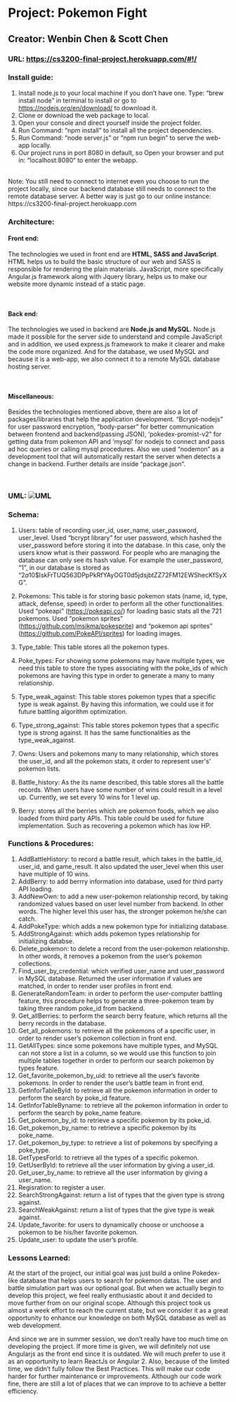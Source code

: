 # Project: Pokemon Fight <br />
## Creator: Wenbin Chen & Scott Chen <br />
### URL: https://cs3200-final-project.herokuapp.com/#!/ <br />

### Install guide: <br />
1. Install node.js to your local machine if you don’t have one. Type: “brew install node” in terminal to install or go to https://nodejs.org/en/download/ to download it. <br />
2. Clone or download the web package to local. <br />
3. Open your console and direct yourself inside the project folder. <br />
4. Run Command: “npm install” to install all the project dependencies. <br />
5. Run Command: “node server.js” or  “npm run begin” to serve the web-app locally. <br />
6. Our project runs in port 8080 in default, so Open your browser and put in: “localhost:8080“ to enter the webapp. <br />
<br />
Note: You still need to connect to internet even you choose to run the project locally, since our backend database still needs to connect to the remote database server. A better way is just go to our online instance: https://cs3200-final-project.herokuapp.com <br />


### Architecture: <br />
#### Front end: <br />
<p> The technologies we used in front end are <b>HTML, SASS and JavaScript</b>.
HTML helps us to build the basic structure of our web and SASS is responsible
for rendering the plain materials. JavaScript, more specifically Angular.js
framework along with Jquery library, helps us to make our website more dynamic
instead of a static page. </p>
<br />

#### Back end: <br />
<p>  The technologies we used in backend are <b>Node.js and MySQL</b>. Node.js
made it possible for the server side to understand and compile JavaScript and
in addition, we used express.js framework to make it clearer and make the code
more organized. And for the database, we used MySQL and because it is a web-app,
we also connect it to a remote MySQL database hosting server. <p>
<br />

#### Miscellaneous: <br />
<p> Besides the technologies mentioned above, there are also a lot of packages/libraries that help the application development. “Bcrypt-nodejs” for user password encryption, “body-parser” for better communication between frontend and backend(passing JSON), ‘pokedex-promist-v2” for getting data from pokemon API and ‘mysql’ for nodejs to connect and pass ad hoc queries or calling mysql procedures. Also we used “nodemon” as a development tool that will automatically restart the server when detects a change in backend. Further details are inside “package.json”.<p> 
<br />




### UML: ![UML](https://github.com/ethancwb/cs3200_Final_Project/blob/master/UML.png?raw=true) <br />

### Schema: <br />
1. Users: 
table of recording user_id, user_name, user_password, user_level. Used “bcrypt library” for user password, which hashed the user_password before storing it into the database. In this case, only the users know what is their password. For people who are managing the database can only see its hash value. For example the user_password, “1”, in our database is stored as “$2a$10$IskFrTUQ563DPpPkRfYAyOGT0d5jdsjbtZZ72FM12EWShecKfSyXG”. <br />
 
2. Pokemons: This table is for storing basic pokemon stats (name, id, type, attack, defense, speed) in order to perform all the other functionalities. Used “pokeapi” (https://pokeapi.co/) for loading basic stats all the 721 pokemons. Used “pokemon sprites” (https://github.com/msikma/pokesprite) and “pokemon api sprites” (https://github.com/PokeAPI/sprites) for loading images. <br />
 
3. Type_table: This table stores all the pokemon types. <br />
 
4. Poke_types: For showing some pokemons may have multiple types, we need this table to store the types associating with the poke_ids of which pokemons are having this type in order to generate a many to many relationship. <br />
 
5. Type_weak_against: This table stores pokemon types that a specific type is weak against. By having this information, we could use it for future battling algorithm optimization. <br />

6. Type_strong_against: This table stores pokemon types that a specific type is strong against. It has the same functionalities as the type_weak_against. <br />
 
7. Owns: Users and pokemons many to many relationship, which stores the user_id, and all the pokemon stats, it order to represent user's’ pokemon lists. <br />
 
8. Battle_history: As the its name described, this table stores all the battle records. When users have some number of wins could result in a level up. Currently, we set every 10 wins for 1 level up. <br />
 
9. Berry: stores all the berries which are pokemon foods, which we also loaded from third party APIs. This table could be used for future implementation. Such as recovering a pokemon which has low HP. <br />



### Functions & Procedures: <br />
1. AddBattleHistory: to record a battle result, which takes in the battle_id, user_id, and game_result. It also updated the user_level when this user have multiple of 10 wins. <br />
2. AddBerry: to add berrry information into database, used for third party API loading. <br />
3. AddNewOwn: to add a new user-pokemon relationship record, by taking randomized values based on user level number from backend. In other words. The higher level this user has, the stronger pokemon he/she can catch. <br />
4. AddPokeType: which adds a new pokemon type for initializing database. <br />
5. AddStrongAgainst: which adds pokemon types relationship for initializing databse. <br />
6. Delete_pokemon: to delete a record from the user-pokemon relationship. In other words, it removes a pokemon from the user’s pokemon collections. <br />
7. Find_user_by_credential: which verified user_name and user_password in MySQL database. Returned the user information if values are matched, in order to render user profiles in front end. <br />
8. GenerateRandomTeam: in order to perform the user-computer battling feature, this procedure helps to generate a three-pokemon team by taking three random poke_id from backend. <br />
9. Get_allBerries: to perform the search berry feature, which returns all the berry records in the database. <br />
10. Get_all_pokemons: to retrieve all the pokemons of a specific user, in order to render user’s pokemon collection in front end. <br />
11. GetAllTypes: since some pokemons have multiple types, and MySQL can not store a list in a column, so we would use this function to join multiple tables together in order to perform our search pokemon by types feature. <br />
12. Get_favorite_pokemon_by_uid: to retrieve all the user’s favorite pokemons. In order to render the user’s battle team in front end. <br />
13. GetInforTableById: to retrieve all the pokemon information in order to perform the search by poke_id feature. <br />
14. GetInforTableByname: to retrieve all the pokemon information in order to perform the search by poke_name feature. <br />
15. Get_pokemon_by_id: to retrieve a specific pokemon by its poke_id. <br />
16. Get_pokemon_by_name: to retrieve a specific pokemon by its poke_name. <br />
17. Get_pokemon_by_type: to retrieve a list of pokemons by specifying a poke_type. <br />
18. GetTypesForId: to retrieve all the types of a specific pokemon. <br />
19. GetUserById: to retrieve all the user information by giving a user_id. <br />
20. Get_user_by_name: to retrieve all the user information by giving a user_name. <br />
21. Regisration: to register a user. <br />
22. SearchStrongAgainst: return a list of types that the given type is strong against. <br />
23. SearchWeakAgainst: return a list of types that the give type is weak against. <br />
24. Update_favorite: for users to dynamically choose or unchoose a pokemon to be his/her favorite pokemon. <br />
25. Update_user: to update the user’s profile. <br />


### Lessons Learned: <br />
<p>At the start of the project, our initial goal was just build a online Pokedex-like database that helps users to search for pokemon datas. The user and battle simulation part was our optional goal. But when we actually begin to develop this project, we feel really enthusiastic about it and decided to move further from on our original scope. Although this project took us almost a week effort to reach the current state, but we consider it as a great opportunity to enhance our knowledge on both MySQL database as well as web development. </p>
 
<p>And since we are in summer session, we don’t really have too much time on developing the project. If more time is given, we will definitely not use Angularjs as the front end since it is outdated. We will much prefer to use it as an opportunity to learn ReactJs or Angular 2. 
Also, because of the limited time, we didn’t fully follow the Best Practices. This will make our code harder for further maintenance or improvements. Although our code work fine, there are still a lot of places that we can improve to to achieve a better efficiency. </p>





